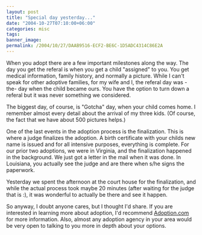 ```yaml
---
layout: post
title: "Special day yesterday..."
date: "2004-10-27T07:10:00+06:00"
categories: misc 
tags: 
banner_image: 
permalink: /2004/10/27/DAAB9516-ECF2-BE6C-1D5ADC4314C86E2A
---
```


When you adopt there are a few important milestones along the way. The day you get the referal is when you get a child "assigned" to you. You get medical information, family history, and normally a picture. While I can't speak for other adoptive families, for my wife and I, the referal day was -the- day when the child became ours. You have the option to turn down a referal but it was never something we considered.

The biggest day, of course, is "Gotcha" day, when your child comes home. I remember almost every detail about the arrival of my three kids. (Of course, the fact that we have about 500 pictures helps.) 

One of the last events in the adoption process is the finalization. This is where a judge finalizes the adoption. A birth certificate with your childs new name is issued and for all intensive purposes, everything is complete. For our prior two adoptions, we were in Virginia, and the finalization happened in the background. We just got a letter in the mail when it was done. In Louisiana, you actually see the judge and are there when s/he signs the paperwork.

Yesterday we spent the afternoon at the court house for the finalization, and while the actual process took maybe 20 minutes (after waiting for the judge that is :), it was wonderful to actually be there and see it happen.

So anyway, I doubt anyone cares, but I thought I'd share. If you are interested in learning more about adoption, I'd recommend <a href="http://www.adoption.com">Adoption.com</a> for more information. Also, almost any adoption agency in your area would be very open to talking to you more in depth about your options.
